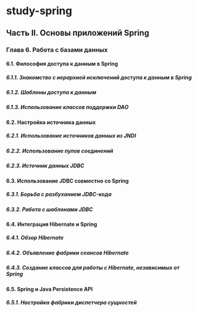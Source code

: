 # study-spring
## Часть II. Основы приложений Spring
### Глава 6. Работа с базами данных
#### 6.1. Философия доступа к данным в Spring
##### 6.1.1. Знакомство с иерархией исключений доступа к данным в Spring
##### 6.1.2. Шаблоны доступа к данным
##### 6.1.3. Использование классов поддержки DAO
#### 6.2. Настройка источника данных
##### 6.2.1. Использование источников данных из JNDI
##### 6.2.2. Использование пулов соединений
##### 6.2.3. Источник данных JDBC
#### 6.3. Использование JDBC совместно со Spring
##### 6.3.1. Борьба с разбуханием JDBC-кода
##### 6.3.2. Работа с шаблонами JDBC
#### 6.4. Интеграция Hibernate и Spring
##### 6.4.1. Обзор Hibernate
##### 6.4.2. Объявление фабрики сеансов Hibernate
##### 6.4.3. Создание классов для работы с Hibernate, независимых от Spring
#### 6.5. Spring и Java Persistence API
##### 6.5.1. Настройка фабрики диспетчера сущностей

